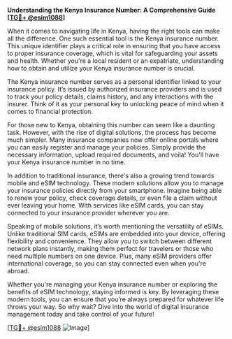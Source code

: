 **Understanding the Kenya Insurance Number: A Comprehensive Guide [[TG💪+ @esim1088](https://t.me/s/esim1088)]**

When it comes to navigating life in Kenya, having the right tools can make all the difference. One such essential tool is the Kenya insurance number. This unique identifier plays a critical role in ensuring that you have access to proper insurance coverage, which is vital for safeguarding your assets and health. Whether you're a local resident or an expatriate, understanding how to obtain and utilize your Kenya insurance number is crucial.

The Kenya insurance number serves as a personal identifier linked to your insurance policy. It’s issued by authorized insurance providers and is used to track your policy details, claims history, and any interactions with the insurer. Think of it as your personal key to unlocking peace of mind when it comes to financial protection.

For those new to Kenya, obtaining this number can seem like a daunting task. However, with the rise of digital solutions, the process has become much simpler. Many insurance companies now offer online portals where you can easily register and manage your policies. Simply provide the necessary information, upload required documents, and voila! You'll have your Kenya insurance number in no time.

In addition to traditional insurance, there's also a growing trend towards mobile and eSIM technology. These modern solutions allow you to manage your insurance policies directly from your smartphone. Imagine being able to renew your policy, check coverage details, or even file a claim without ever leaving your home. With services like eSIM cards, you can stay connected to your insurance provider wherever you are.

Speaking of mobile solutions, it’s worth mentioning the versatility of eSIMs. Unlike traditional SIM cards, eSIMs are embedded into your device, offering flexibility and convenience. They allow you to switch between different network plans instantly, making them perfect for travelers or those who need multiple numbers on one device. Plus, many eSIM providers offer international coverage, so you can stay connected even when you're abroad.

Whether you're managing your Kenya insurance number or exploring the benefits of eSIM technology, staying informed is key. By leveraging these modern tools, you can ensure that you’re always prepared for whatever life throws your way. So why wait? Dive into the world of digital insurance management today and take control of your future!

[[TG💪+ @esim1088](https://t.me/s/esim1088) ![Image](https://i.postimg.cc/Y0z9fWf4/image.png)]